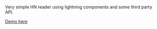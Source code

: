 Very simple HN reader using lightning components and some third party API.

[Demo here](https://sjurgis.github.io/lightning-hacker-news/)
